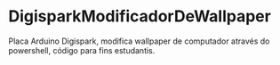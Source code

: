 # DigisparkModificadorDeWallpaper
Placa Arduino Digispark, modifica wallpaper de computador através do powershell, código para fins estudantis.
